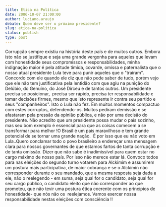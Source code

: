 ```yaml
---
title: Ética na Política
date: 2006-10-07 21:00:00
author: luciano.araujo
debate: Quem deve ser o próximo presidente?
slug: etica-na-politica
status: publish 
type: post
---
```


Corrupção sempre existiu na história deste país e de muitos outros. Embora isto não se justifique e seja uma grande vergonha para aqueles que levam com honestidade seus compromissos e responsabilidades, minha indignação maior é pela atitude tímida, covarde, omissa e paternalista que o nosso atual presidente Lula teve para punir aqueles que o "traíram". Concordo com ele quando ele diz que não pode saber de tudo, porém vejo que ele não tem justificativa pela lentidão com que agiu na punição do Delúbio, do Genuíno, do José Dirceu e de tantos outros. Um presidente precisa se posicionar,  precisa ser rápido, precisa ter responsabilidade e tomar decisões firmes, mesmo que isto represente ir contra seu partido e seus "companheiros". Isto o Lula não fez. Em muitos momentos compactuo com estes corruptos, defendendo-os. Muitos pediram demissão e se afastaram pela pressão da opinião pública, e não por uma decisão do presidente. Não acredito que um presidente possa mudar o país sozinho, mas seu bom exemplo é essencial para que as coisas comecem a se transformar para melhor !O Brasil é um país maravilhoso e tem grande potencial de se tornar uma grande nação.  É por isso que eu não voto em Lula..Quero conclamar todo o povo brasileiro a endereçar uma mensagem clara para nossos governantes de que estamos fartos de tanta corrupção e de tanta omissão. Dizer que não sabe é inadimissível para quem estar no cargo máximo de nosso país. Por isso não merece estar lá. Convoco todos para nas eleições do segundo turno votarem para Alckimim e assumirem um postura mais participativa, de maior cobrança e se o Alckimin não corresponder durante o seu mandado, que a mesma resposta seja dada a ele, não o reelegendo - em suma, seja qual for o candidato, seja qual for seu cargo público, o candidato eleito que não corresponder ao que prometeu, que não tevir uma postura ética coerente com os princípios de honestidade- que nós não os  reelejamos. Vamos exercer nossa responsabilidade nestas eleições com consciência !!


 


 


